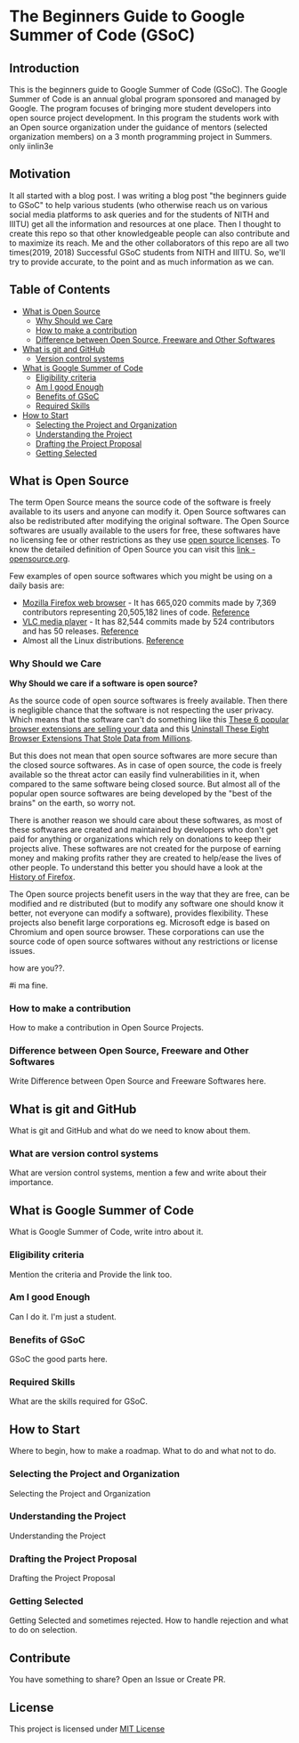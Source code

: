 # The Beginners Guide to Google Summer of Code (GSoC)

## Introduction
This is the beginners guide to Google Summer of Code (GSoC). The Google Summer of Code is an annual global program sponsored and managed by Google. The program focuses of bringing more student developers into open source project development. In this program the students work with an Open source organization under the guidance of mentors (selected organization members) on a 3 month programming project in Summers.
only iinlin3e


## Motivation
It all started with a blog post. I was writing a blog post "the beginners guide to GSoC" to help various students (who otherwise reach us on various social media platforms to ask queries and for the students of NITH and IIITU) get all the information and resources at one place. Then I thought to create this repo so that other knowledgeable people can also contribute and to maximize its reach.
Me and the other collaborators of this repo are all two times(2019, 2018) Successful GSoC students from NITH and IIITU. So, we'll try to provide accurate, to the point and as much information as we can.

## Table of Contents
* [What is Open Source](#what-is-open-source)
	* [Why Should we Care](#why-should-we-care)
	* [How to make a contribution](#how-to-make-a-contribution)
	* [Difference between Open Source, Freeware and Other Softwares](#difference-between-open-source-freeware-and-other-softwares)
* [What is git and GitHub](#what-is-git-and-github)
	*  [Version control systems](#version-control-systems)
* [What is Google Summer of Code](#what-is-google-summer-of-code)
	* [Eligibility criteria](#eligibility-criteria)
	* [Am I good Enough](#am-i-good-enough)
	* [Benefits of GSoC](#benefits-of-gsoc)
	* [Required Skills](#required-skills)
* [How to Start](#how-to-start)
	* [Selecting the Project and Organization](#selecting-the-project-and-organization)
	* [Understanding the Project](#understanding-the-project)
	* [Drafting the Project Proposal](#Drafting-the-project-proposal)
	* [Getting Selected](#getting-selected)

## What is Open Source
The term Open Source means the source code of the software is freely available to its users and anyone can modify it. Open Source softwares can also be redistributed after modifying the original software. The Open Source softwares are usually available to the users for free, these softwares have no licensing fee or other restrictions as they use [open source licenses](https://en.wikipedia.org/wiki/Open-source_license). To know the detailed definition of Open Source you can visit this [link - opensource.org](https://opensource.org/osd).

Few examples of open source softwares which you might be using on a daily basis are:

* [Mozilla Firefox web browser](https://www.mozilla.org/en-US/firefox/) -  It has 665,020 commits made by 7,369 contributors representing 20,505,182 lines of code. [Reference](https://www.openhub.net/p/firefox)
* [VLC media player](https://www.videolan.org/index.html) - It has 82,544 commits made by 524 contributors and has 50 releases. [Reference](https://github.com/videolan/vlc)
* Almost all the Linux distributions. [Reference](http://glug.nith.ac.in/getting-started)

### Why Should we Care
**Why Should we care if a software is open source?**

As the source code of open source softwares is freely available. Then there is negligible chance that the software is not respecting the user privacy. Which means that the software can't do something like this [These 6 popular browser extensions are selling your data](https://www.digitaltrends.com/news/popular-browser-extensions-are-selling-your-data/) and this [Uninstall These Eight Browser Extensions That Stole Data from Millions](https://lifehacker.com/uninstall-these-eight-browser-extensions-that-stole-dat-1836539093).

But this does not mean that open source softwares are more secure than the closed source softwares. As in case of open source, the code is freely available so the threat actor can easily find vulnerabilities in it, when compared to the same software being closed source. But almost all of the popular open source softwares are being developed by the "best of the brains" on the earth, so worry not. 

There is another reason we should care about these softwares, as most of these softwares are created and maintained by developers who don't get paid for anything or organizations which rely on donations to keep their projects alive. These softwares are not created for the purpose of earning money and making profits rather they are created to help/ease the lives of other people. To understand this better you should have a look at the [History of Firefox](https://itsfoss.com/history-of-firefox/).

The Open source projects benefit users in the way that they are free, can be modified and re distributed (but to modify any software one should know it better, not everyone can modify a software), provides flexibility. These projects also benefit large corporations eg. Microsoft edge is based on Chromium and open source browser. These corporations can use the source code of open source softwares without any restrictions or license issues. 

how are you??.

#i ma fine.

### How to make a contribution
How to make a contribution in Open Source Projects.

### Difference between Open Source, Freeware and Other Softwares
Write Difference between Open Source and Freeware Softwares here.

## What is git and GitHub
What is git and GitHub and what do we need to know about them.

### What are version control systems
What are version control systems, mention a few and write about their importance.

## What is Google Summer of Code
What is Google Summer of Code, write intro about it.

### Eligibility criteria
Mention the criteria and Provide the link too.

### Am I good Enough
Can I do it. I'm just a student. 

### Benefits of GSoC
GSoC the good parts here.

### Required Skills
What are the skills required for GSoC.

## How to Start
Where to begin, how to make a roadmap. What to do and what not to do.

### Selecting the Project and Organization
Selecting the Project and Organization

### Understanding the Project
Understanding the Project

### Drafting the Project Proposal
Drafting the Project Proposal

### Getting Selected
Getting Selected and sometimes rejected. How to handle rejection and what to do on selection.

## Contribute
You have something to share? 
Open an Issue or Create PR.

## License
This project is licensed under [MIT License](https://github.com/Rishabh04-02/The-Beginners-Guide-to-Google-Summer-of-Code-GSoC/blob/master/LICENSE)
